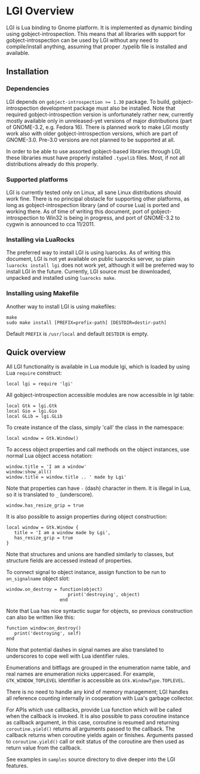 # LGI Overview

LGI is Lua binding to Gnome platform.  It is implemented as dynamic
binding using gobject-introspection.  This means that all libraries
with support for gobject-introspection can be used by LGI without any
need to compile/install anything, assuming that proper .typelib file
is installed and available.

## Installation

### Dependencies

LGI depends on `gobject-introspection >= 1.30` package.  To build,
gobject-introspection development package must also be installed.
Note that required gobject-introspection version is unfortunately
rather new, currently mostly available only in unreleased-yet versions
of major distributions (part of GNOME-3.2, e.g. Fedora 16).  There is
planned work to make LGI mostly work also with older
gobject-introspection versions, which are part of GNOME-3.0.  Pre-3.0
versions are not planned to be supported at all.

In order to be able to use assorted gobject-based libraries through
LGI, these libraries must have properly installed `.typelib` files.
Most, if not all distributions already do this properly.

### Supported platforms

LGI is currently tested only on Linux, all sane Linux distributions
should work fine.  There is no principal obstacle for supporting other
platforms, as long as gobject-introspection library (and of course
Lua) is ported and working there.  As of time of writing this
document, port of gobject-introspection to Win32 is being in progress,
and port of GNOME-3.2 to cygwin is announced to cca 11/2011.

### Installing via LuaRocks

The preferred way to install LGI is using luarocks.  As of writing
this document, LGI is not yet available on public luarocks server, so
plain `luarocks install lgi` does not work yet, although it will be
preferred way to install LGI in the future.  Currently, LGI source
must be downloaded, unpacked and installed using `luarocks make`.

### Installing using Makefile

Another way to install LGI is using makefiles:

    make
    sudo make install [PREFIX=prefix-path] [DESTDIR=destir-path]

Default `PREFIX` is `/usr/local` and default `DESTDIR` is empty.

## Quick overview

All LGI functionality is available in Lua module lgi, which is loaded
by using Lua `require` construct:

    local lgi = require 'lgi'

All gobject-introspection accessible modules are now accessible in lgi table:

    local Gtk = lgi.Gtk
    local Gio = lgi.Gio
    local GLib = lgi.GLib

To create instance of the class, simply 'call' the class in the namespace:

    local window = Gtk.Window()

To access object properties and call methods on the object instances,
use normal Lua object access notation:

    window.title = 'I am a window'
    window:show_all()
    window.title = window.title .. ' made by Lgi'

Note that properties can have `-` (dash) character in them.  It is
illegal in Lua, so it is translated to `_` (underscore).

    window.has_resize_grip = true

It is also possible to assign properties during object construction:

    local window = Gtk.Window {
       title = 'I am a window made by Lgi',
       has_resize_grip = true
    }

Note that structures and unions are handled similarly to classes, but
structure fields are accessed instead of properties.

To connect signal to object instance, assign function to be run to
`on_signalname` object slot:

    window.on_destroy = function(object)
                           print('destroying', object)
                        end

Note that Lua has nice syntactic sugar for objects, so previous
construction can also be written like this:

    function window:on_destroy()
       print('destroying', self)
    end

Note that potential dashes in signal names are also translated to
underscores to cope well with Lua identifier rules.

Enumerations and bitflags are grouped in the enumeration name table,
and real names are enumeration nicks uppercased.  For example,
`GTK_WINDOW_TOPLEVEL` identifier is accessible as
`Gtk.WindowType.TOPLEVEL`.

There is no need to handle any kind of memory management; LGI handles
all reference counting internally in cooperation with Lua's garbage
collector.

For APIs which use callbacks, provide Lua function which will be
called when the callback is invoked.  It is also possible to pass
coroutine instance as callback argument, in this case, coroutine is
resumed and returning `coroutine.yield()` returns all arguments passed
to the callback.  The callback returns when coroutine yields again or
finishes.  Arguments passed to `coroutine.yield()` call or exit status
of the coroutine are then used as return value from the callback.

See examples in `samples` source directory to dive deeper into the LGI
features.
